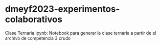 # dmeyf2023-experimentos-colaborativos
Clase Ternaria.ipynb: Notebook para generar la clase ternaria a partir de el archivo de competencia 3 crudo
